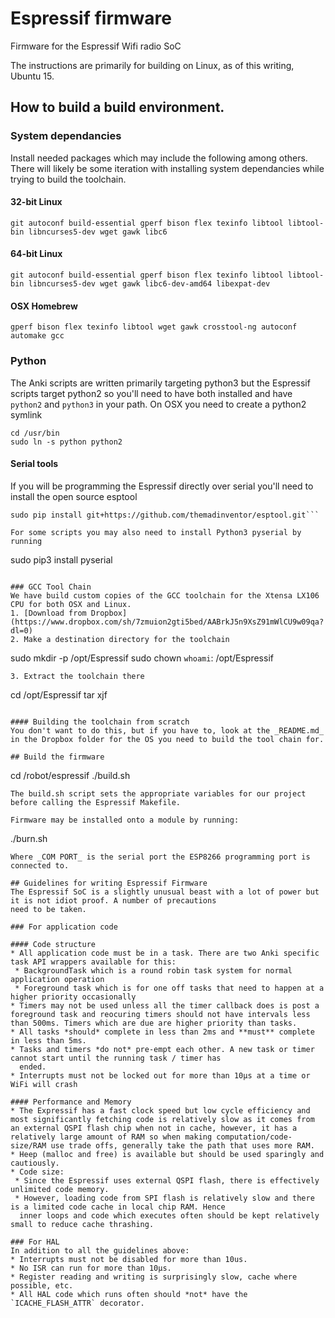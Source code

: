# Espressif firmware
Firmware for the Espressif Wifi radio SoC

The instructions are primarily for building on Linux, as of this writing, Ubuntu 15.

## How to build a build environment.

### System dependancies
Install needed packages which may include the following among others. There will likely be some iteration with
installing system dependancies while trying to build the toolchain.

#### 32-bit Linux
```
git autoconf build-essential gperf bison flex texinfo libtool libtool-bin libncurses5-dev wget gawk libc6
```
#### 64-bit Linux
```
git autoconf build-essential gperf bison flex texinfo libtool libtool-bin libncurses5-dev wget gawk libc6-dev-amd64 libexpat-dev
```
#### OSX Homebrew
```
gperf bison flex texinfo libtool wget gawk crosstool-ng autoconf automake gcc
```

### Python
The Anki scripts are written primarily targeting python3 but the Espressif scripts target python2 so you'll need to
have both installed and have ```python2``` and ```python3``` in your path. On OSX you need to create a python2 symlink
```
cd /usr/bin
sudo ln -s python python2
```

#### Serial tools
If you will be programming the Espressif directly over serial you'll need to install the open source esptool
```
sudo pip install git+https://github.com/themadinventor/esptool.git```

For some scripts you may also need to install Python3 pyserial by running
```
sudo pip3 install pyserial
```

### GCC Tool Chain
We have build custom copies of the GCC toolchain for the Xtensa LX106 CPU for both OSX and Linux.
1. [Download from Dropbox](https://www.dropbox.com/sh/7zmuion2gti5bed/AABrkJ5n9XsZ91mWlCU9w09qa?dl=0)
2. Make a destination directory for the toolchain
```
sudo mkdir -p /opt/Espressif
sudo chown `whoami`: /opt/Espressif
```
3. Extract the toolchain there
```
cd /opt/Espressif
tar xjf <PATH TO DOWNLOADED TOOLCHAIN>
```

#### Building the toolchain from scratch
You don't want to do this, but if you have to, look at the _README.md_ in the Dropbox folder for the OS you need to build the tool chain for.

## Build the firmware

```
cd <PRODUCTS COZMO REPOSITORY>/robot/espressif
./build.sh
```
The build.sh script sets the appropriate variables for our project before calling the Espressif Makefile.

Firmware may be installed onto a module by running:
```
./burn.sh <COM PORT>
```
Where _COM PORT_ is the serial port the ESP8266 programming port is connected to.

## Guidelines for writing Espressif Firmware
The Espressif SoC is a slightly unusual beast with a lot of power but it is not idiot proof. A number of precautions
need to be taken.

### For application code

#### Code structure
* All application code must be in a task. There are two Anki specific task API wrappers available for this:
 * BackgroundTask which is a round robin task system for normal application operation
 * Foreground task which is for one off tasks that need to happen at a higher priority occasionally
* Timers may not be used unless all the timer callback does is post a foreground task and reocuring timers should not have intervals less than 500ms. Timers which are due are higher priority than tasks.
* All tasks *should* complete in less than 2ms and **must** complete in less than 5ms.
* Tasks and timers *do not* pre-empt each other. A new task or timer cannot start until the running task / timer has
  ended.
* Interrupts must not be locked out for more than 10µs at a time or WiFi will crash

#### Performance and Memory
* The Expressif has a fast clock speed but low cycle efficiency and most significantly fetching code is relatively slow as it comes from an external QSPI flash chip when not in cache, however, it has a relatively large amount of RAM so when making computation/code-size/RAM use trade offs, generally take the path that uses more RAM.
* Heep (malloc and free) is available but should be used sparingly and cautiously.
* Code size:
 * Since the Espressif uses external QSPI flash, there is effectively unlimited code memory.
 * However, loading code from SPI flash is relatively slow and there is a limited code cache in local chip RAM. Hence
  inner loops and code which executes often should be kept relatively small to reduce cache thrashing.

### For HAL
In addition to all the guidelines above:
* Interrupts must not be disabled for more than 10us.
* No ISR can run for more than 10µs.
* Register reading and writing is surprisingly slow, cache where possible, etc.
* All HAL code which runs often should *not* have the `ICACHE_FLASH_ATTR` decorator.
